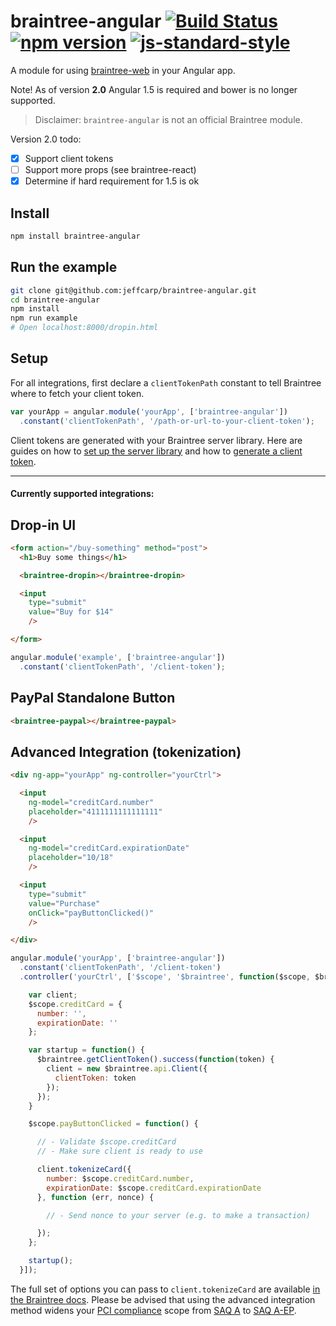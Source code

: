 # braintree-angular [![Build Status](https://travis-ci.org/jeffcarp/braintree-angular.svg?branch=master)](https://travis-ci.org/jeffcarp/braintree-angular) [![npm version](http://img.shields.io/npm/v/braintree-angular.svg?style=flat)](https://www.npmjs.org/package/braintree-anguar) [![js-standard-style](https://img.shields.io/badge/code%20style-standard-brightgreen.svg)](http://standardjs.com/)

A module for using [braintree-web](https://github.com/braintree/braintree-web) in your Angular app.

Note! As of version **2.0** Angular 1.5 is required and bower is no longer supported.

> Disclaimer: `braintree-angular` is not an official Braintree module.

Version 2.0 todo:

- [x] Support client tokens
- [ ] Support more props (see braintree-react)
- [x] Determine if hard requirement for 1.5 is ok

## Install

```bash
npm install braintree-angular
```

## Run the example

```sh
git clone git@github.com:jeffcarp/braintree-angular.git
cd braintree-angular
npm install
npm run example
# Open localhost:8000/dropin.html
```

## Setup

For all integrations, first declare a `clientTokenPath` constant to tell Braintree where to fetch your client token.

```javascript
var yourApp = angular.module('yourApp', ['braintree-angular'])
  .constant('clientTokenPath', '/path-or-url-to-your-client-token');
```

Client tokens are generated with your Braintree server library. Here are guides on how to [set up the server library](https://developers.braintreepayments.com/sdk/server/setup) and how to [generate a client token](https://developers.braintreepayments.com/sdk/overview/generate-client-token).

---

#### Currently supported integrations:

## Drop-in UI

```html
<form action="/buy-something" method="post">
  <h1>Buy some things</h1>

  <braintree-dropin></braintree-dropin>

  <input
    type="submit"
    value="Buy for $14"
    />

</form>
```

```javascript
angular.module('example', ['braintree-angular'])
  .constant('clientTokenPath', '/client-token');
```

## PayPal Standalone Button

```html
<braintree-paypal></braintree-paypal>
```

## Advanced Integration (tokenization)

```html
<div ng-app="yourApp" ng-controller="yourCtrl">

  <input
    ng-model="creditCard.number"
    placeholder="4111111111111111"
    />

  <input
    ng-model="creditCard.expirationDate"
    placeholder="10/18"
    />

  <input
    type="submit"
    value="Purchase"
    onClick="payButtonClicked()"
    />

</div>
```

```javascript
angular.module('yourApp', ['braintree-angular'])
  .constant('clientTokenPath', '/client-token')
  .controller('yourCtrl', ['$scope', '$braintree', function($scope, $braintree) {

    var client;
    $scope.creditCard = {
      number: '',
      expirationDate: ''
    };

    var startup = function() {
      $braintree.getClientToken().success(function(token) {
        client = new $braintree.api.Client({
          clientToken: token
        });
      });
    }

    $scope.payButtonClicked = function() {

      // - Validate $scope.creditCard
      // - Make sure client is ready to use

      client.tokenizeCard({
        number: $scope.creditCard.number,
        expirationDate: $scope.creditCard.expirationDate
      }, function (err, nonce) {

        // - Send nonce to your server (e.g. to make a transaction)

      });
    };

    startup();
  }]);
```

The full set of options you can pass to `client.tokenizeCard` are available [in the Braintree docs](https://developers.braintreepayments.com/javascript/sdk/client/credit-cards#options). Please be advised that using the advanced integration method widens your [PCI compliance](https://payments-reference.org/payment-cards/pci-compliance/) scope from [SAQ A](https://payments-reference.org/payment-cards/pci-compliance/saqs/#saq-a) to [SAQ A-EP](https://payments-reference.org/payment-cards/pci-compliance/saqs/#saq-a-ep).
